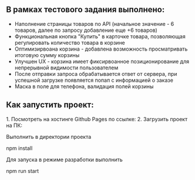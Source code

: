 <h2>В рамках тестового задания выполнено:</h2>
<ul>
  <li>Наполнение страницы товаров по API (начальное значение - 6 товаров, далее по запросу добавление еще +6 товаров)</li>
  <li>Функциональная кнопка "Купить" в карточке товара, позволяющая регулировать количество товара в корзине</li>
  <li>Оптимизирвоана корзина - добавлена возможность просматривать итоговую сумму корзины</li>
  <li>Улучшен UX - корзина имеет фиксирвоанное позиционирование для непрерывной видимости пользователем</li>
  <li>После отправки запроса обрабатывается ответ от сервера, при успешной загрузке появляется попап с информацией о заказе</li>
  <li>Маска в поле для телефона, валидация полей корзины</li>
</ul>

<h2>Как запустить проект:</h2>
1. Посмотреть на хостинге Github Pages по ссылке: 
2. Загрузить проект на ПК:
<p>Выполнить в директории проекта</p>
npm install
<p>Для запуска в режиме разработки выполнить</p>
npm run start

